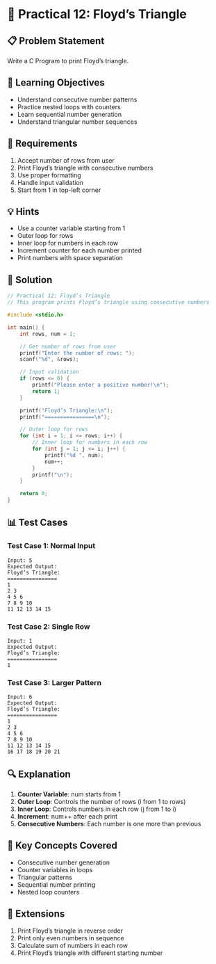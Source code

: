 # 🎯 Practical 12: Floyd’s Triangle

## 📋 Problem Statement

Write a C Program to print Floyd’s triangle.

## 🎯 Learning Objectives

- Understand consecutive number patterns
- Practice nested loops with counters
- Learn sequential number generation
- Understand triangular number sequences

## 📝 Requirements

1. Accept number of rows from user
2. Print Floyd’s triangle with consecutive numbers
3. Use proper formatting
4. Handle input validation
5. Start from 1 in top-left corner

## 💡 Hints

- Use a counter variable starting from 1
- Outer loop for rows
- Inner loop for numbers in each row
- Increment counter for each number printed
- Print numbers with space separation

## 🔧 Solution

```c
// Practical 12: Floyd’s Triangle
// This program prints Floyd’s triangle using consecutive numbers

#include <stdio.h>

int main() {
    int rows, num = 1;

    // Get number of rows from user
    printf("Enter the number of rows: ");
    scanf("%d", &rows);

    // Input validation
    if (rows <= 0) {
        printf("Please enter a positive number!\n");
        return 1;
    }

    printf("Floyd’s Triangle:\n");
    printf("================\n");

    // Outer loop for rows
    for (int i = 1; i <= rows; i++) {
        // Inner loop for numbers in each row
        for (int j = 1; j <= i; j++) {
            printf("%d ", num);
            num++;
        }
        printf("\n");
    }

    return 0;
}
```

## 📊 Test Cases

### Test Case 1: Normal Input
```
Input: 5
Expected Output:
Floyd’s Triangle:
================
1
2 3
4 5 6
7 8 9 10
11 12 13 14 15
```

### Test Case 2: Single Row
```
Input: 1
Expected Output:
Floyd’s Triangle:
================
1
```

### Test Case 3: Larger Pattern
```
Input: 6
Expected Output:
Floyd’s Triangle:
================
1
2 3
4 5 6
7 8 9 10
11 12 13 14 15
16 17 18 19 20 21
```

## 🔍 Explanation

1. **Counter Variable**: num starts from 1
2. **Outer Loop**: Controls the number of rows (i from 1 to rows)
3. **Inner Loop**: Controls numbers in each row (j from 1 to i)
4. **Increment**: num++ after each print
5. **Consecutive Numbers**: Each number is one more than previous

## 🎯 Key Concepts Covered

- Consecutive number generation
- Counter variables in loops
- Triangular patterns
- Sequential number printing
- Nested loop counters

## 🚀 Extensions

1. Print Floyd’s triangle in reverse order
2. Print only even numbers in sequence
3. Calculate sum of numbers in each row
4. Print Floyd’s triangle with different starting number
